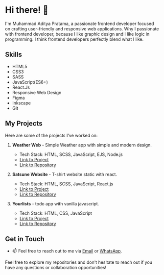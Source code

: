 # Hi there! 👋

I'm Muhammad Aditya Pratama, a passionate frontend developer focused on crafting user-friendly and responsive web applications. Why I passionate with frontend developer, because I like graphic design and I like logic in programming. I think frontend developers perfectly blend what I like.

## Skills

- HTML5
- CSS3
- SASS
- JavaScript(ES6+)
- React.Js
- Responsive Web Design
- Figma
- Inkscape
- Git

## My Projects

Here are some of the projects I've worked on:

1. **Weather Web** - Simple Weather app with simple and modern design.
   - Tech Stack: HTML, SCSS, JavaScript, EJS, Node.js
   - [Link to Project](https://weather-web-9uot.onrender.com/)
   - [Link to Repository](https://github.com/aditpee/weather-web)

2. **Satsune Website** - T-shirt website static with react.
   - Tech Stack: HTML, SCSS, JavaScript, React.js
   - [Link to Project](https://satsune.vercel.app/)
   - [Link to Repository](https://github.com/aditpee/satsune-web)

3. **Yourlists** - todo app with vanilla javascript.
   - Tech Stack: HTML, CSS, JavaScript
   - [Link to Project](https://yourlist-todo.vercel.app/)
   - [Link to Repository](https://github.com/aditpee/yourlist-todo-app)

## Get in Touch

- 📫 Feel free to reach out to me via [Email](mailto:youremail@example.com) or [WhatsApp](https://www.linkedin.com/in/yourprofile).

Feel free to explore my repositories and don't hesitate to reach out if you have any questions or collaboration opportunities!


<!--
**aditpee/aditpee** is a ✨ _special_ ✨ repository because its `README.md` (this file) appears on your GitHub profile.

Here are some ideas to get you started:

- 🔭 I’m currently working on ...
- 🌱 I’m currently learning ...
- 👯 I’m looking to collaborate on ...
- 🤔 I’m looking for help with ...
- 💬 Ask me about ...
- 📫 How to reach me: ...
- 😄 Pronouns: ...
- ⚡ Fun fact: ...
-->
